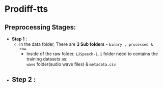 # Prodiff-tts
## Preprocessing Stages: 
- **Step 1** : 
    - In the data folder, There are **3 Sub folders** - `binary , processed & raw.`
        - Inside of the raw folder, `LJSpeech-1.1` folder need to contains the training datasets as: \
        `wavs` folder(audio wave files) & `metadata.csv`
- **Step 2** :
    - 